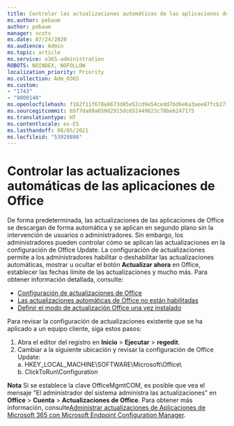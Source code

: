 ```yaml
---
title: Controlar las actualizaciones automáticas de las aplicaciones de Office
ms.author: pebaum
author: pebaum
manager: scotv
ms.date: 07/24/2020
ms.audience: Admin
ms.topic: article
ms.service: o365-administration
ROBOTS: NOINDEX, NOFOLLOW
localization_priority: Priority
ms.collection: Adm_O365
ms.custom:
- "1743"
- "9000140"
ms.openlocfilehash: f162f11f678e8673d85e52cd9e54cedd7bd6e6a3aee87fcb2731a06d2698ea6a
ms.sourcegitcommit: b5f7da89a650d2915dc652449623c78be6247175
ms.translationtype: HT
ms.contentlocale: es-ES
ms.lasthandoff: 08/05/2021
ms.locfileid: "53929898"
---
```

# <a name="control-automatic-updates-for-office-apps"></a>Controlar las actualizaciones automáticas de las aplicaciones de Office

De forma predeterminada, las actualizaciones de las aplicaciones de Office se descargan de forma automática y se aplican en segundo plano sin la intervención de usuarios o administradores. Sin embargo, los administradores pueden controlar cómo se aplican las actualizaciones en la configuración de Office Update. La configuración de actualizaciones permite a los administradores habilitar o deshabilitar las actualizaciones automáticas, mostrar u ocultar el botón **Actualizar ahora** en Office, establecer las fechas límite de las actualizaciones y mucho más. Para obtener información detallada, consulte:

- [Configuración de actualizaciones de Office](https://docs.microsoft.com/deployoffice/configure-update-settings-for-office-365-proplus)  
- [Las actualizaciones automáticas de Office no están habilitadas](https://support.microsoft.com/help/2753538/automatic-updating-for-office-2013-and-office-2016-click-to-run-is-not)  
- [Definir el modo de actualización Office una vez instalado](https://docs.microsoft.com/deployoffice/configuration-options-for-the-office-2016-deployment-tool#updates-element)

Para revisar la configuración de actualizaciones existente que se ha aplicado a un equipo cliente, siga estos pasos:

1. Abra el editor del registro en **Inicio** > **Ejecutar** > **regedit**.
2. Cambiar a la siguiente ubicación y revisar la configuración de Office Update:  
    a. HKEY_LOCAL_MACHINE\SOFTWARE\Microsoft\Office\  
    b. ClickToRun\Configuration

**Nota**  Si se establece la clave OfficeMgmtCOM, es posible que vea el mensaje "El administrador del sistema administra las actualizaciones" en **Office** > **Cuenta** > **Actualizaciones de Office**. Para obtener más información, consulte[Administrar actualizaciones de Aplicaciones de Microsoft 365 con Microsoft Endpoint Configuration Manager](https://docs.microsoft.com/deployoffice/manage-updates-to-office-365-proplus-with-system-center-configuration-manager#method-1-use-office-deployment-tool-to-enable-office-365-clients-to-receive-updates-from-configuration-manager).  